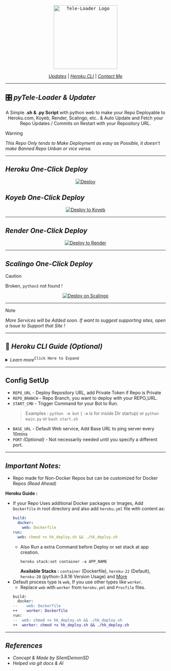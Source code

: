 <div align="center">
    <a href="https://github.com/SilentDemonSD/pyTele-Loader">
        <kbd>
            <img width="200" src="https://te.legra.ph/file/c7981fc6bb3f65f42ba38.jpg" alt="Tele-Loader Logo">
        </kbd>
    </a>
    <br>
    
[_Updates_](https://t.me/FZXParadox) | [_Heroku CLI_](#-heroku-cli-guide-optional)  |  [_Contact Me_](https://t.me/MysterySD)
    
</div> 

---

## 🎛 ***pyTele-Loader & Updater***

<div align="center">
  
A Simple **.sh & .py Script** with python web to make your Repo Deployable to Heroku.com, Koyeb, Render, Scalingo, etc.. & Auto Update and Fetch your Repo Updates / Commits on Restart with your Repository URL.

</div>

> [!WARNING]
> _This Repo Only tends to Make Deployment as easy as Possible, it doesn't make Banned Repo Unban or vice versa._

---

## ***Heroku One-Click Deploy***

<div align="center">
    
[![Deploy](https://www.herokucdn.com/deploy/button.svg)](http://heroku.com/deploy?template=https://github.com/SilentDemonSD/pyTele-Loader)

</div

---

## ***Koyeb One-Click Deploy***

<div align="center">


[![Deploy to Koyeb](https://www.koyeb.com/static/images/deploy/button.svg)](https://app.koyeb.com/deploy?type=git&env[REPO_URL]=%20&env[REPO_BRANCH]=%20&env[START_CMD]=%20&env[BASE_URL]=%20&region=fra&region=par&repository=github.com/Pavan844/pyTele-Loader&branch=main)

</div>

---

## ***Render One-Click Deploy***

<div align="center">

[![Deploy to Render](https://render.com/images/deploy-to-render-button.svg)](https://render.com/deploy?repo=https://github.com/Pavan844/pyTele-Loader) 

</div>

---

## ***Scalingo One-Click Deploy***

> [!CAUTION]
> Broken, `python3` not found !

<div align="center">

[![Deploy on Scalingo](https://cdn.scalingo.com/deploy/button.svg)](https://dashboard.scalingo.com/create/app?source=https://github.com/SilentDemonSD/pyTele-Loader#main)

</div>

---

> [!NOTE]
> _More Services will be Added soon. If want to suggest supporting sites, open a Issue to Support that Site !_

---

## 📑 ***Heroku CLI Guide (Optional)*** 

<details>
    <summary><i>Learn more</i><sup><kbd>Click Here to Expand</kbd></sup></summary>

**Step 1 :** Git clone this Repo and change directory
> Make sure git is Installed in your system or quick run `apt-get install git curl -y`

```shell
git clone https://github.com/SilentDemonSD/pyTele-Loader && cd pyTele-Loader
```

**Step 2 :** Now Install Heroku in your Sytem or checkout Official Heroku Deploy Docs, or Download via `apt-get` or `npm`
> For Android : Use `termux` for CLI usage

```shell
curl https://cli-assets.heroku.com/install.sh | sh
```

**Step 3 :** Login into Heroku and Log In CLI via Browser 

```shell
heroku login 
```

**Step 4 :** Create Heroku App and specify region with App Name

```shell
heroku create --region us APP_NAME
```

**Notes:**
- `--region eu` for Europe Server and `--region us` for United States Server.
- `APP_NAME` should be replaced with your unique app name _(Optional)_. If not given it generates a random name.
- `--stack container` for setting stack to container for Dockerfile.
- `--buildpack heroku/python` for using build slug for repo deploy and build.
- `--team TEAM_NAME` for creating App in Teams

**Step 5 :** Set Local git remote for Heroku.

```shell
heroku git:remote -a APP_NAME
```

**Step 6 :** Setup Config Variables for the script to run.

```shell
heroku config:set REPO_URL=https://github.com/user/repo REPO_BRANCH=main START_CMD="python -m bot"
```

**Step 7 :** Now push to Heroku via git forcefully to build.

```shell
git push heroku main -f
```

**All Heroku CLI Commands :** [Click Here](https://devcenter.heroku.com/articles/heroku-cli-commands#heroku-config-set)

</details>

---

## Config SetUp
- `REPO_URL` - Deploy Repository URL, add Private Token if Repo is Private
- `REPO_BRANCH` - Repo Branch, you want to deploy with your REPO_URL.
- `START_CMD` - Trigger Command for your Bot to Run.
  > Examples : `python -m bot` ( `-m` is for inside Dir startup) or `python main.py` or `bash start.sh`
- `BASE_URL` - Default Web service, Add Base URL to ping server every 10mins
- `PORT` _(Optional)_ - Not necessarily needed until you specify a different port.

---

## ***Important Notes:***
- Repo made for Non-Docker Repos but can be customized for Docker Repos _(Read Ahead)_

**Heroku Guide :**
- If your Repo Uses additional Docker packages or Images, Add `Dockerfile` in root directory and also add `heroku.yml` file with content as:
  ```yaml
  build:
    docker:
      web: Dockerfile
  run:
    web: chmod +x hk_deploy.sh && ./hk_deploy.sh
  ```
  - Also Run a extra Command before Deploy or set stack at app creation.
    ```shell
    heroku stack:set container -a APP_NAME
    ```
    **Available Stacks :** `container` (Dockerfile), `heroku-22` (Default), `heroku-20` (python-3.8.16 Version Usage) and [More](https://devcenter.heroku.com/articles/stack#stack-support-details)
- Default process type is `web`, If you use other types like `worker`.
  - Replace `web` with `worker` from `heroku.yml` and `Procfile` files.
  ```diff
  build:
    docker:
  --    web: Dockerfile
  ++    worker: Dockerfile
  run:
  --  web: chmod +x hk_deploy.sh && ./hk_deploy.sh
  ++  worker: chmod +x hk_deploy.sh && ./hk_deploy.sh
  ```

---

## ***References***
- _Concept & Made by SilentDemonSD_
- _Helped via git docs & AI_
